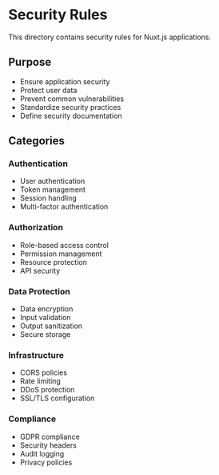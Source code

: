 # Security Rules

This directory contains security rules for Nuxt.js applications.

## Purpose
- Ensure application security
- Protect user data
- Prevent common vulnerabilities
- Standardize security practices
- Define security documentation

## Categories

### Authentication
- User authentication
- Token management
- Session handling
- Multi-factor authentication

### Authorization
- Role-based access control
- Permission management
- Resource protection
- API security

### Data Protection
- Data encryption
- Input validation
- Output sanitization
- Secure storage

### Infrastructure
- CORS policies
- Rate limiting
- DDoS protection
- SSL/TLS configuration

### Compliance
- GDPR compliance
- Security headers
- Audit logging
- Privacy policies 